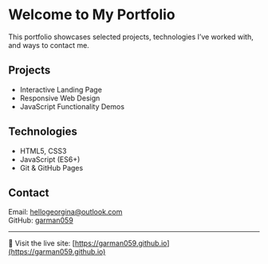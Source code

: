 # Welcome to My Portfolio

This portfolio showcases selected projects, technologies I’ve worked with, and ways to contact me.

## Projects

- Interactive Landing Page
- Responsive Web Design
- JavaScript Functionality Demos

## Technologies

- HTML5, CSS3
- JavaScript (ES6+)
- Git & GitHub Pages

## Contact

Email: hellogeorgina@outlook.com  
GitHub: [garman059](https://github.com/garman059)

---

🚀 Visit the live site: [https://garman059.github.io](https://garman059.github.io)
